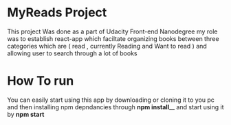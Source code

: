 # MyReads Project

This project Was done as a part of Udacity Front-end Nanodegree
my role was to establish react-app which faciltate organizing books between three categories which are ( read , currently Reading and Want to read ) and allowing user to search through a lot of books

# How To run 
You can easily start using this app by downloading or cloning it to you pc and then installing npm depndancies through **npm install**__
and start using it  by **npm start** 
